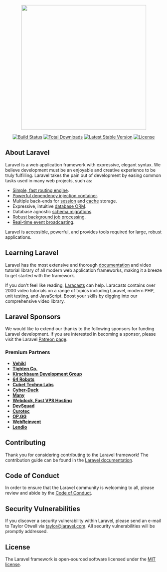 <!--
コメントを追加
curl -s https://laravel.build/uReserve | bash 
sail up -d
sail artisan cache:clear
sail artisan config:clear

down()を実行後にup()を実行
sail php artisan migrate:refresh --seed
全テーブル削除してup()を実行
sail php artisan migrate:fresh --seed

sail php artisan migrate:fresh --seed --env=testing

自動JSビルド
sail npm run watch

sail composer require barryvdh/laravel-debugbar

sail composer require laravel-lang/lang
cp ./vendor/laravel-lang/lang/locales/ja/ja.json ./lang/
cp -r ./vendor/laravel-lang/lang/locales/ja ./lang/


sail composer require laravel/jetstream
sail artisan jetstream:install livewire
sail npm install
sail npm run dev
sail artisan migrate

sail artisan storage:link

sail artisan vendor:publish --tag=jetstream-routes
sail artisan vendor:publish --tag=jetstream-views

sail artisan make:Controller LivewireTestController
sail artisan make:livewire counter
sail artisan make:livewire register

sail artisan make:controller AlpineTestController
sail artisan make:seeder UserSeeder

sail artisan vendor:publish --tag=laravel-errors
sail artisan make:model Event -a

sail artisan vendor:publish --tag=laravel-pagination

sail npm install flatpickr@^4 --save

sail artisan make:model Reservation -m
sail artisan make:Seed ReservationSeeder

sail artisan make:livewire Calendar

sail artisan make:Controller ReservationController
sail artisan make:Controller MyPageController

sail artisan make:request ReservationRequest

sail artisan make:test Services/EventServiceTest --unit
sail test tests/Unit/Services/EventServiceTest.php 

sail artisan make:test Services/MyPageServiceTest --unit
sail test tests/Unit/Services/MyPageServiceTest.php
sail artisan make:factory ReservationFactory --model=Reservation

sail artisan make:test Services/ReservationServiceTest --unit
sail test tests/Unit/Services/ReservationServiceTest.php

sail artisan make:test Auth/ManagerTest
sail test tests/Feature/Auth/ManagerTest.php

sail composer require --dev laravel/dusk
sail artisan dusk:install
sail dusk

sail composer require --dev phpunit/php-code-coverage
sail composer test:coverage-html

sail artisan make:test Controller/EventControllerTest
sail test tests/Feature/Controller/EventControllerTest.php

sail artisan make:test Controller/MyPageControllerTest
sail test tests/Feature/Controller/MyPageControllerTest.php

sail artisan make:test Controller/ReservationControllerTest
sail test tests/Feature/Controller/ReservationControllerTest.php

sail composer require --dev barryvdh/laravel-ide-helper
sail artisan ide-helper:model --nowrite
sail artisan ide-helper:generate
sail artisan ide-helper:meta
sail composer update

sail artisan livewire:publish --pagination

sail artisan dusk:make Livewire/RegisterTest
sail dusk:fails tests/Browser/Livewire/RegisterTest.php
sail dusk:fails tests/Browser/ExampleTest.php

sail composer require --dev nunomaduro/larastan
sail php ./vendor/bin/phpstan --memory-limit=1G analyse
sail php ./vendor/bin/phpstan analyse --generate-baseline

-->

<p align="center"><a href="https://laravel.com" target="_blank"><img src="https://raw.githubusercontent.com/laravel/art/master/logo-lockup/5%20SVG/2%20CMYK/1%20Full%20Color/laravel-logolockup-cmyk-red.svg" width="400"></a></p>

<p align="center">
<a href="https://travis-ci.org/laravel/framework"><img src="https://travis-ci.org/laravel/framework.svg" alt="Build Status"></a>
<a href="https://packagist.org/packages/laravel/framework"><img src="https://img.shields.io/packagist/dt/laravel/framework" alt="Total Downloads"></a>
<a href="https://packagist.org/packages/laravel/framework"><img src="https://img.shields.io/packagist/v/laravel/framework" alt="Latest Stable Version"></a>
<a href="https://packagist.org/packages/laravel/framework"><img src="https://img.shields.io/packagist/l/laravel/framework" alt="License"></a>
</p>

## About Laravel

Laravel is a web application framework with expressive, elegant syntax. We believe development must be an enjoyable and creative experience to be truly fulfilling. Laravel takes the pain out of development by easing common tasks used in many web projects, such as:

- [Simple, fast routing engine](https://laravel.com/docs/routing).
- [Powerful dependency injection container](https://laravel.com/docs/container).
- Multiple back-ends for [session](https://laravel.com/docs/session) and [cache](https://laravel.com/docs/cache) storage.
- Expressive, intuitive [database ORM](https://laravel.com/docs/eloquent).
- Database agnostic [schema migrations](https://laravel.com/docs/migrations).
- [Robust background job processing](https://laravel.com/docs/queues).
- [Real-time event broadcasting](https://laravel.com/docs/broadcasting).

Laravel is accessible, powerful, and provides tools required for large, robust applications.

## Learning Laravel

Laravel has the most extensive and thorough [documentation](https://laravel.com/docs) and video tutorial library of all modern web application frameworks, making it a breeze to get started with the framework.

If you don't feel like reading, [Laracasts](https://laracasts.com) can help. Laracasts contains over 2000 video tutorials on a range of topics including Laravel, modern PHP, unit testing, and JavaScript. Boost your skills by digging into our comprehensive video library.

## Laravel Sponsors

We would like to extend our thanks to the following sponsors for funding Laravel development. If you are interested in becoming a sponsor, please visit the Laravel [Patreon page](https://patreon.com/taylorotwell).

### Premium Partners

- **[Vehikl](https://vehikl.com/)**
- **[Tighten Co.](https://tighten.co)**
- **[Kirschbaum Development Group](https://kirschbaumdevelopment.com)**
- **[64 Robots](https://64robots.com)**
- **[Cubet Techno Labs](https://cubettech.com)**
- **[Cyber-Duck](https://cyber-duck.co.uk)**
- **[Many](https://www.many.co.uk)**
- **[Webdock, Fast VPS Hosting](https://www.webdock.io/en)**
- **[DevSquad](https://devsquad.com)**
- **[Curotec](https://www.curotec.com/services/technologies/laravel/)**
- **[OP.GG](https://op.gg)**
- **[WebReinvent](https://webreinvent.com/?utm_source=laravel&utm_medium=github&utm_campaign=patreon-sponsors)**
- **[Lendio](https://lendio.com)**

## Contributing

Thank you for considering contributing to the Laravel framework! The contribution guide can be found in the [Laravel documentation](https://laravel.com/docs/contributions).

## Code of Conduct

In order to ensure that the Laravel community is welcoming to all, please review and abide by the [Code of Conduct](https://laravel.com/docs/contributions#code-of-conduct).

## Security Vulnerabilities

If you discover a security vulnerability within Laravel, please send an e-mail to Taylor Otwell via [taylor@laravel.com](mailto:taylor@laravel.com). All security vulnerabilities will be promptly addressed.

## License

The Laravel framework is open-sourced software licensed under the [MIT license](https://opensource.org/licenses/MIT).
